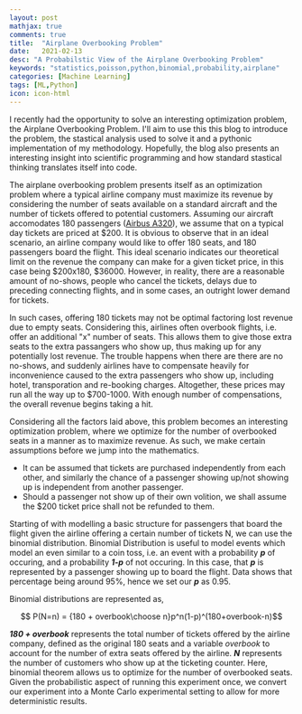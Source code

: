 ```yaml
---
layout: post
mathjax: true
comments: true
title:  "Airplane Overbooking Problem"
date:   2021-02-13
desc: "A Probabilstic View of the Airplane Overbooking Problem"
keywords: "statistics,poisson,python,binomial,probability,airplane"
categories: [Machine Learning]
tags: [ML,Python]
icon: icon-html
---
```


I recently had the opportunity to solve an interesting optimization problem, the Airplane Overbooking Problem. I'll aim to use this this blog to introduce the problem, the stastical analysis used to solve it and a pythonic implementation of my methodology. Hopefully, the blog also presents an interesting insight into scientific programming and how standard stastical thinking translates itself into code. 

The airplane overbooking problem presents itself as an optimization problem where a typical airline company must maximize its revenue by considering the number of seats available on a standard aircraft and the number of tickets offered to potential customers. Assuming our aircraft accomodates 180 passengers ([Airbus A320](https://www.airbus.com/aircraft/passenger-aircraft/a320-family/a320ceo.html)), we assume that on a typical day tickets are priced at \$200. It is obvious to observe that in an ideal scenario, an airline company would like to offer 180 seats, and 180 passengers board the flight. This ideal scenario indicates our theoretical limit on the revenue the company can make for a given ticket price, in this case being   \$200x180, \$36000. However, in reality, there are a reasonable amount of no-shows, people who cancel the tickets, delays due to preceding connecting flights, and in some cases, an outright lower demand for tickets. 

In such cases, offering 180 tickets may not be optimal factoring lost revenue due to empty seats. Considering this, airlines often overbook flights, i.e. offer an additional "x" number of seats. This allows them to give those extra seats to the extra passangers who show up, thus making up for any potentially lost revenue. The trouble happens when there are there are no no-shows, and suddenly airlines have to compensate heavily for inconvenience caused to the extra passengers who show up, including hotel, transporation and re-booking charges. Altogether, these prices may run all the way up to \$700-1000. With enough number of compensations, the overall revenue begins taking a hit. 

Considering all the factors laid above, this problem becomes an interesting optimization problem, where we optimize for the number of overbooked seats in a manner as to maximize revenue. As such, we make certain assumptions before we jump into the mathematics. 
- It can be assumed that tickets are purchased independently from each other, and similarly the chance of a passenger showing up/not showing up is independent from another passenger.
- Should a passenger not show up of their own volition, we shall assume the \$200 ticket price shall not be refunded to them.

Starting of with modelling a basic structure for passengers that board the flight given the airline offering a certain number of tickets N, we can use the binomial distribution. Binomial Distribution is useful to model events which model an even similar to a coin toss, i.e. an event with a probability ***p*** of occuring, and a probability ***1-p*** of not occuring. In this case, that ***p*** is represented by a passenger showing up to board the flight. Data shows that percentage being around 95%, hence we set our ***p*** as 0.95.

Binomial distributions are represented as,

$$ P(N=n) =  {180 + overbook\choose n}p^n(1-p)^(180+overbook-n)$$

***180 + overbook*** represents the total number of tickets offered by the airline company, defined as the original 180 seats and a variable *overbook* to account for the number of extra seats offered by the airline. ***N*** represents the number of customers who show up at the ticketing counter. Here, binomial theorem allows us to optimize for the number of overbooked seats. Given the probabilistic aspect of running this experiment once, we convert our experiment into a Monte Carlo experimental setting to allow for more deterministic results.

